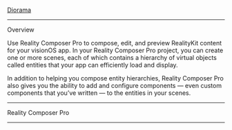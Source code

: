 [Diorama](https://developer.apple.com/documentation/visionos/diorama)

- - - -

Overview

Use Reality Composer Pro to compose, edit, and preview RealityKit content for your visionOS app. In your Reality Composer Pro project, you can create one or more scenes, each of which contains a hierarchy of virtual objects called entities that your app can efficiently load and display.

In addition to helping you compose entity hierarchies, Reality Composer Pro also gives you the ability to add and configure components — even custom components that you’ve written — to the entities in your scenes.

- - - -

Reality Composer Pro

- - - -

